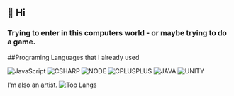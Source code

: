 ## 👋 Hi 
### Trying to enter in this computers world - or maybe trying to do a game.

##Programing Languages that I already used

![JavaScript](https://img.shields.io/badge/JavaScript-323330?style=for-the-badge&logo=javascript&logoColor=F7DF1E) 
![CSHARP](https://img.shields.io/badge/C%23-239120?style=for-the-badge&logo=c-sharp&logoColor=white)
![NODE](https://img.shields.io/badge/Node.js-43853D?style=for-the-badge&logo=node.js&logoColor=white)
![CPLUSPLUS](https://img.shields.io/badge/C%2B%2B-00599C?style=for-the-badge&logo=c%2B%2B&logoColor=white)
![JAVA](https://img.shields.io/badge/Java-ED8B00?style=for-the-badge&logo=openjdk&logoColor=white)
![UNITY](https://img.shields.io/badge/Unity-100000?style=for-the-badge&logo=unity&logoColor=white)

I'm also an [artist](https://www.instagram.com/muriilouwu/).
![Top Langs](https://github-readme-stats.vercel.app/api/top-langs/?username=muriilo779&layout=compact)
 
